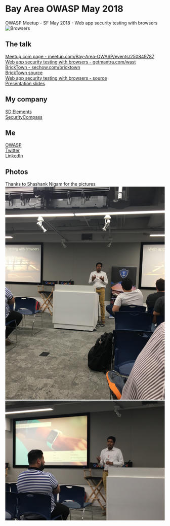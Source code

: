 # Bay Area OWASP May 2018
OWASP Meetup - SF May 2018  - Web app security testing with browsers  
![Browsers](https://getmantra.com/web-app-security-testing-with-browsers/browsers.png)   
 

The talk
----
[Meetup.com page - meetup.com/Bay-Area-OWASP/events/250849787](https://www.meetup.com/Bay-Area-OWASP/events/250849787/)  
[Web app security testing with browsers - getmantra.com/wast](https://getmantra.com/web-app-security-testing-with-browsers/)  
[BrickTown - sechow.com/bricktown](https://sechow.com/bricktown/index.html)  
[BrickTown source](https://github.com/Abhi-M/bricktown)  
[Web app security testing with browsers - source](https://github.com/Abhi-M/web-app-security-testing-with-browsers)  
[Presentation slides](https://github.com/Abhi-M/Bay-Area-OWASP-May-2018/raw/master/WAST_widescreen.pptx)  
   
My company 
---- 
[SD Elements](https://www.securitycompass.com/sdelements/)  
[SecurityCompass](https://www.securitycompass.com/)  

Me
----
[OWASP](https://www.owasp.org/index.php/User:Abhi_M_Balakrishnan)   
[Twitter](https://twitter.com/abhimbala)   
[LinkedIn](https://www.linkedin.com/in/abhimbalakrishnan)   

Photos
----
Thanks to Shashank Nigam for the pictures
![First photo](abhi-presenting-at-google-01.JPG) 
![Second photo](abhi-presenting-at-google-02.JPG) 
